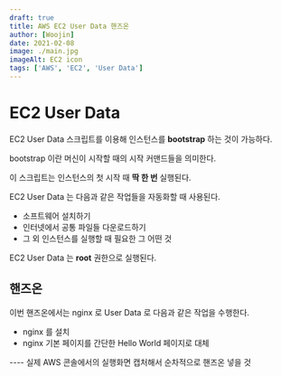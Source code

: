 ```yaml
---
draft: true
title: AWS EC2 User Data 핸즈온
author: [Woojin]
date: 2021-02-08
image: ./main.jpg
imageAlt: EC2 icon
tags: ['AWS', 'EC2', 'User Data']
---
```


# EC2 User Data

EC2 User Data 스크립트를 이용해 인스턴스를 __bootstrap__ 하는 것이 가능하다.

bootstrap 이란 머신이 시작할 때의 시작 커맨드들을 의미한다.

이 스크립트는 인스턴스의 첫 시작 때 __딱 한 번__ 실행된다.

EC2 User Data 는 다음과 같은 작업들을 자동화할 때 사용된다.
- 소프트웨어 설치하기
- 인터넷에서 공통 파일들 다운로드하기
- 그 외 인스턴스를 실행할 때 필요한 그 어떤 것

EC2 User Data 는 __root__ 권한으로 실행된다.

## 핸즈온

이번 핸즈온에서는 nginx 로 User Data 로 다음과 같은 작업을 수행한다.
- nginx 를 설치
- nginx 기본 페이지를 간단한 Hello World 페이지로 대체

---- 실제 AWS 콘솔에서의 실행화면 캡처해서 순차적으로 핸즈온 넣을 것

